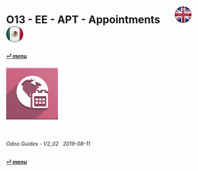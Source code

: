 # O13 - EE - APT - Appointments &nbsp;&nbsp;&nbsp;&nbsp; [![en-uk](/doc/img/flg/en-uk-flg-btn-sml.png)](/en-uk/o13/ee/apt/en-uk-o13-ee-apt-guides.md) [ ![es-mx](/doc/img/flg/es-mx-flg-btn-sml.png)](/es-mx/o13/ee/apt/es-mx-o13-ee-apt-guides.md)
#### [_&#x23CE; menu_](/en-uk/o13/ee/en-uk-o13-ee-guides-menu.md "Back to EE menu")  
### ![apt](/doc/img/app/big/apt.png)
[ⱽ¹²³⁴⁵⁶⁷⁸⁹⁰⁻]: # (ⱽ¹²³⁴⁵⁶⁷⁸⁹⁰⁻)

<br>

###### Odoo Guides - V2_02 &nbsp; 2019-08-11  
**[_&#x23CE; menu_](/en-uk/o13/ee/en-uk-o13-ee-guides-menu.md)**  
